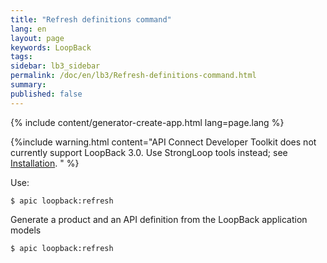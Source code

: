 ```yaml
---
title: "Refresh definitions command"
lang: en
layout: page
keywords: LoopBack
tags:
sidebar: lb3_sidebar
permalink: /doc/en/lb3/Refresh-definitions-command.html
summary:
published: false
---
```


{% include content/generator-create-app.html lang=page.lang %}

{%include warning.html content="API Connect Developer Toolkit does not currently support LoopBack 3.0.
Use StrongLoop tools instead; see [Installation](Installation.html).
" %}

Use:

```shell
$ apic loopback:refresh
```

Generate a product and an API definition from the LoopBack application models

```shell
$ apic loopback:refresh
```
